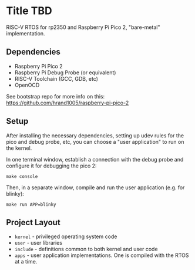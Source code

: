 # Title TBD

RISC-V RTOS for rp2350 and Raspberry Pi Pico 2, "bare-metal" implementation. 

## Dependencies

- Raspberry Pi Pico 2
- Raspberry Pi Debug Probe (or equivalent)
- RISC-V Toolchain (GCC, GDB, etc)
- OpenOCD

See bootstrap repo for more info on this: https://github.com/hrand1005/raspberry-pi-pico-2

## Setup

After installing the necessary dependencies, setting up udev rules for the
pico and debug probe, etc, you can choose a "user application" to run on the
kernel. 

In one terminal window, establish a connection with the debug probe and
configure it for debugging the pico 2:

```
make console
```

Then, in a separate window, compile and run the user application (e.g. for
blinky):

```
make run APP=blinky
```

## Project Layout

- `kernel`  - privileged operating system code
- `user`    - user libraries
- `include` - definitions common to both kernel and user code 
- `apps`    - user application implementations. One is compiled with the RTOS at a time.

